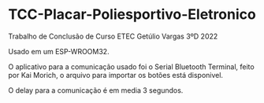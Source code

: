 # TCC-Placar-Poliesportivo-Eletronico 

Trabalho de Conclusão de Curso ETEC Getúlio Vargas 3ºD 2022

Usado em um ESP-WROOM32.

O aplicativo para a comunicação usado foi o Serial Bluetooth Terminal, feito por Kai Morich, o arquivo para importar os botões está disponivel.

O delay para a comunicação é em media 3 segundos.
